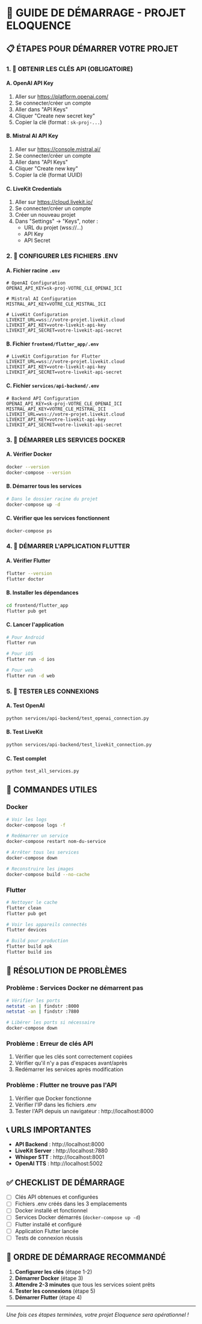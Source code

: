 # 🚀 GUIDE DE DÉMARRAGE - PROJET ELOQUENCE

## 📋 ÉTAPES POUR DÉMARRER VOTRE PROJET

### 1. 🔑 OBTENIR LES CLÉS API (OBLIGATOIRE)

#### A. OpenAI API Key
1. Aller sur https://platform.openai.com/
2. Se connecter/créer un compte
3. Aller dans "API Keys"
4. Cliquer "Create new secret key"
5. Copier la clé (format : `sk-proj-...`)

#### B. Mistral AI API Key
1. Aller sur https://console.mistral.ai/
2. Se connecter/créer un compte
3. Aller dans "API Keys"
4. Cliquer "Create new key"
5. Copier la clé (format UUID)

#### C. LiveKit Credentials
1. Aller sur https://cloud.livekit.io/
2. Se connecter/créer un compte
3. Créer un nouveau projet
4. Dans "Settings" → "Keys", noter :
   - URL du projet (wss://...)
   - API Key
   - API Secret

### 2. 📝 CONFIGURER LES FICHIERS .ENV

#### A. Fichier racine `.env`
```env
# OpenAI Configuration
OPENAI_API_KEY=sk-proj-VOTRE_CLE_OPENAI_ICI

# Mistral AI Configuration  
MISTRAL_API_KEY=VOTRE_CLE_MISTRAL_ICI

# LiveKit Configuration
LIVEKIT_URL=wss://votre-projet.livekit.cloud
LIVEKIT_API_KEY=votre-livekit-api-key
LIVEKIT_API_SECRET=votre-livekit-api-secret
```

#### B. Fichier `frontend/flutter_app/.env`
```env
# LiveKit Configuration for Flutter
LIVEKIT_URL=wss://votre-projet.livekit.cloud
LIVEKIT_API_KEY=votre-livekit-api-key
LIVEKIT_API_SECRET=votre-livekit-api-secret
```

#### C. Fichier `services/api-backend/.env`
```env
# Backend API Configuration
OPENAI_API_KEY=sk-proj-VOTRE_CLE_OPENAI_ICI
MISTRAL_API_KEY=VOTRE_CLE_MISTRAL_ICI
LIVEKIT_URL=wss://votre-projet.livekit.cloud
LIVEKIT_API_KEY=votre-livekit-api-key
LIVEKIT_API_SECRET=votre-livekit-api-secret
```

### 3. 🐳 DÉMARRER LES SERVICES DOCKER

#### A. Vérifier Docker
```bash
docker --version
docker-compose --version
```

#### B. Démarrer tous les services
```bash
# Dans le dossier racine du projet
docker-compose up -d
```

#### C. Vérifier que les services fonctionnent
```bash
docker-compose ps
```

### 4. 📱 DÉMARRER L'APPLICATION FLUTTER

#### A. Vérifier Flutter
```bash
flutter --version
flutter doctor
```

#### B. Installer les dépendances
```bash
cd frontend/flutter_app
flutter pub get
```

#### C. Lancer l'application
```bash
# Pour Android
flutter run

# Pour iOS
flutter run -d ios

# Pour web
flutter run -d web
```

### 5. 🧪 TESTER LES CONNEXIONS

#### A. Test OpenAI
```bash
python services/api-backend/test_openai_connection.py
```

#### B. Test LiveKit
```bash
python services/api-backend/test_livekit_connection.py
```

#### C. Test complet
```bash
python test_all_services.py
```

## 🔧 COMMANDES UTILES

### Docker
```bash
# Voir les logs
docker-compose logs -f

# Redémarrer un service
docker-compose restart nom-du-service

# Arrêter tous les services
docker-compose down

# Reconstruire les images
docker-compose build --no-cache
```

### Flutter
```bash
# Nettoyer le cache
flutter clean
flutter pub get

# Voir les appareils connectés
flutter devices

# Build pour production
flutter build apk
flutter build ios
```

## 🚨 RÉSOLUTION DE PROBLÈMES

### Problème : Services Docker ne démarrent pas
```bash
# Vérifier les ports
netstat -an | findstr :8000
netstat -an | findstr :7880

# Libérer les ports si nécessaire
docker-compose down
```

### Problème : Erreur de clés API
1. Vérifier que les clés sont correctement copiées
2. Vérifier qu'il n'y a pas d'espaces avant/après
3. Redémarrer les services après modification

### Problème : Flutter ne trouve pas l'API
1. Vérifier que Docker fonctionne
2. Vérifier l'IP dans les fichiers .env
3. Tester l'API depuis un navigateur : http://localhost:8000

## 📞 URLS IMPORTANTES

- **API Backend** : http://localhost:8000
- **LiveKit Server** : http://localhost:7880
- **Whisper STT** : http://localhost:8001
- **OpenAI TTS** : http://localhost:5002

## ✅ CHECKLIST DE DÉMARRAGE

- [ ] Clés API obtenues et configurées
- [ ] Fichiers .env créés dans les 3 emplacements
- [ ] Docker installé et fonctionnel
- [ ] Services Docker démarrés (`docker-compose up -d`)
- [ ] Flutter installé et configuré
- [ ] Application Flutter lancée
- [ ] Tests de connexion réussis

## 🎯 ORDRE DE DÉMARRAGE RECOMMANDÉ

1. **Configurer les clés** (étape 1-2)
2. **Démarrer Docker** (étape 3)
3. **Attendre 2-3 minutes** que tous les services soient prêts
4. **Tester les connexions** (étape 5)
5. **Démarrer Flutter** (étape 4)

---
*Une fois ces étapes terminées, votre projet Eloquence sera opérationnel !*